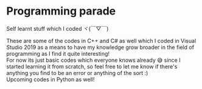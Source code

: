 # Programming parade
Self learnt stuff which I coded ヾ(￣▽￣)

These are some of the codes in C++ and C# as well which I coded in Visual Studio 2019 as a means to have my knowledge grow broader in the field of programming as I find it quite interesting!
<br>
For now its just basic codes which everyone knows already 😅 since I started learning it from scratch, so feel free to let me know if there's anything you find to be an error or anything of the sort :)
<br>
Upcoming codes in Python as well!
